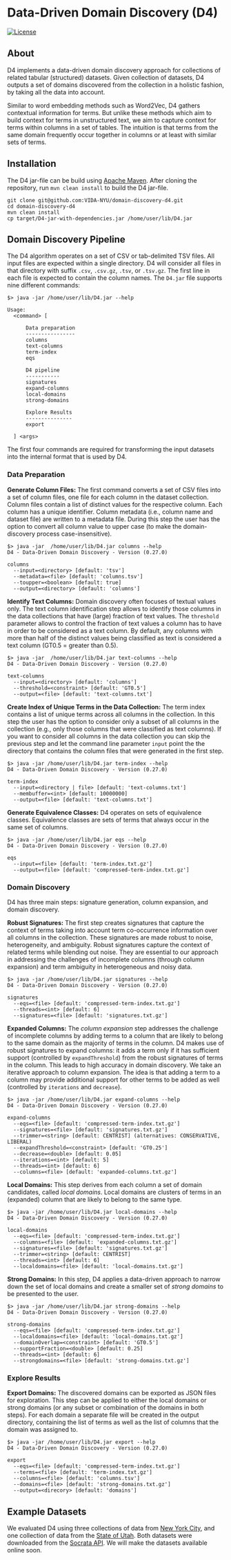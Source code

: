 Data-Driven Domain Discovery (D4)
=====================

[![License](https://img.shields.io/badge/License-Apache%202.0-blue.svg)](https://opensource.org/licenses/Apache-2.0)


## About

D4 implements a data-driven domain discovery approach for collections of related tabular (structured) datasets. Given collection of datasets, D4 outputs  a set of domains discovered from the collection in a holistic fashion, by taking all the data into account.

Similar to word embedding methods such as Word2Vec, D4 gathers contextual information for terms. But unlike these methods which aim to build context for terms in unstructured text, we aim to capture context for terms within columns in a set of tables. The intuition is that terms from the same domain frequently occur together in columns or at least with similar sets of terms. 


## Installation

The D4 jar-file can be build using [Apache Maven](https://maven.apache.org/). After cloning the repository, run `mvn clean install` to build the D4 jar-file.

```
git clone git@github.com:VIDA-NYU/domain-discovery-d4.git
cd domain-discovery-d4
mvn clean install
cp target/D4-jar-with-dependencies.jar /home/user/lib/D4.jar
```

## Domain Discovery Pipeline

The D4 algorithm operates on a set of CSV or tab-delimited TSV files. All input files are expected within a single directory. D4 will consider all files in that directory with suffix `.csv`, `.csv.gz`, `.tsv`, or `.tsv.gz`. The first line in each file is expected to contain the column names. The `D4.jar` file supports nine different commands:

```
$> java -jar /home/user/lib/D4.jar --help

Usage:
  <command> [

      Data preparation
      ----------------
      columns
      text-columns
      term-index
      eqs

      D4 pipeline
      -----------
      signatures
      expand-columns
      local-domains
      strong-domains

      Explore Results
      ---------------
      export

  ] <args>
```

The first four commands are required for transforming the input datasets into the internal format that is used by D4.

### Data Preparation

**Generate Column Files:** The first command converts a set of CSV files into a set of column files, one file for each column in the dataset collection. Column files contain a list of distinct values for the respective column. Each column has a unique identifier. Column metadata (i.e., column name and dataset file) are written to a metadata file. During this step the user has the option to convert all column value to upper case (to make the domain-discovery process case-insensitive).

```
$> java -jar  /home/user/lib/D4.jar columns --help
D4 - Data-Driven Domain Discovery - Version (0.27.0)

columns
  --input=<directory> [default: 'tsv']
  --metadata=<file> [default: 'columns.tsv']
  --toupper=<boolean> [default: true]
  --output=<directory> [default: 'columns']
```

**Identify Text Columns:** Domain discovery often focuses of textual values only. The text column identification step allows to identify those columns in the data collections that have (large) fraction of text values. The `threshold` parameter allows to control the fraction of text values a column has to have in order to be considered as a text column. By default, any columns with more than half of the distinct values being classified as text is considered a text column (GT0.5 = greater than 0.5).

```
$> java -jar  /home/user/lib/D4.jar text-columns --help
D4 - Data-Driven Domain Discovery - Version (0.27.0)

text-columns
  --input=<directory> [default: 'columns']
  --threshold=<constraint> [default: 'GT0.5']
  --output=<file> [default: 'text-columns.txt']
```

**Create Index of Unique Terms in the Data Collection:** The term index contains a list of unique terms across all columns in the collection. In this step the user has the option to consider only a subset of all columns in the collection (e.g., only those columns that were classified as text columns). If you want to consider all columns in the data collection you can skip the previous step and let the command line parameter `input` point the the directory that contains the column files that were generated in the first step.

```
$> java -jar /home/user/lib/D4.jar term-index --help
D4 - Data-Driven Domain Discovery - Version (0.27.0)

term-index
  --input=<directory | file> [default: 'text-columns.txt']
  --membuffer=<int> [default: 10000000]
  --output=<file> [default: 'text-columns.txt']
```

**Generate Equivalence Classes:** D4 operates on sets of equivalence classes. Equivalence classes are sets of terms that always occur in the same set of columns.

```
$> java -jar /home/user/lib/D4.jar eqs --help
D4 - Data-Driven Domain Discovery - Version (0.27.0)

eqs
  --input=<file> [default: 'term-index.txt.gz']
  --output=<file> [default: 'compressed-term-index.txt.gz']
```

### Domain Discovery

D4 has three main steps: signature generation, column expansion, and domain discovery.

**Robust Signatures:** The first step creates signatures that capture the context of terms taking into account term co-occurrence information over all columns in the collection. These signatures are made robust to noise, heterogeneity, and ambiguity. Robust signatures capture the context of related terms while blending out noise. They are essential to our approach in addressing the challenges of incomplete columns (through column expansion) and term ambiguity in heterogeneous and noisy data.

```
$> java -jar /home/user/lib/D4.jar signatures --help
D4 - Data-Driven Domain Discovery - Version (0.27.0)

signatures
  --eqs=<file> [default: 'compressed-term-index.txt.gz']
  --threads=<int> [default: 6]
  --signatures=<file> [default: 'signatures.txt.gz']
```

**Expanded Columns:** The *column expansion* step addresses the challenge of incomplete columns by adding terms to a column that are likely to belong to the same domain as the majority of terms in the column. D4 makes use of robust signatures to expand columns: it adds a term only if it has sufficient support (controlled by `expandThreshold`) from the robust signatures of terms in the column. This leads to high accuracy in domain discovery. We take an iterative approach to column expansion. The idea is that adding a term to a column may provide additional support for other terms to be added as well (controlled by `iterations` and `decrease`).

```
$> java -jar /home/user/lib/D4.jar expand-columns --help
D4 - Data-Driven Domain Discovery - Version (0.27.0)

expand-columns
  --eqs=<file> [default: 'compressed-term-index.txt.gz']
  --signatures=<file> [default: 'signatures.txt.gz']
  --trimmer=<string> [default: CENTRIST] (alternatives: CONSERVATIVE, LIBERAL)
  --expandThreshold=<constraint> [default: 'GT0.25']
  --decrease=<double> [default: 0.05]
  --iterations=<int> [default: 5]
  --threads=<int> [default: 6]
  --columns=<file> [default: 'expanded-columns.txt.gz']
```

**Local Domains:** This step derives from each column a set of domain candidates, called *local domains*. Local domains are clusters of terms in an (expanded) column that are likely to belong to the same type.

```
$> java -jar /home/user/lib/D4.jar local-domains --help
D4 - Data-Driven Domain Discovery - Version (0.27.0)

local-domains
  --eqs=<file> [default: 'compressed-term-index.txt.gz']
  --columns=<file> [default: 'expanded-columns.txt.gz']
  --signatures=<file> [default: 'signatures.txt.gz']
  --trimmer=<string> [default: CENTRIST]
  --threads=<int> [default: 6]
  --localdomains=<file> [default: 'local-domains.txt.gz']
```

**Strong Domains:** In this step, D4 applies a data-driven approach to narrow down the set of local domains and create a smaller set of *strong domains* to be presented to the user.

```
$> java -jar /home/user/lib/D4.jar strong-domains --help
D4 - Data-Driven Domain Discovery - Version (0.27.0)

strong-domains
  --eqs=<file> [default: 'compressed-term-index.txt.gz']
  --localdomains=<file> [default: 'local-domains.txt.gz']
  --domainOverlap=<constraint> [default: 'GT0.5']
  --supportFraction=<double> [default: 0.25]
  --threads=<int> [default: 6]
  --strongdomains=<file> [default: 'strong-domains.txt.gz']
```


### Explore Results

**Export Domains:** The discovered domains can be exported as JSON files for exploration. This step can be applied to either the local domains or strong domains (or any subset or combination of the domains in both steps). For each domain a separate file will be created in the output directory, containing the list of terms as well as the list of columns that the domain was assigned to.

```
$> java -jar /home/user/lib/D4.jar export --help
D4 - Data-Driven Domain Discovery - Version (0.27.0)

export
  --eqs=<file> [default: 'compressed-term-index.txt.gz']
  --terms=<file> [default: 'term-index.txt.gz']
  --columns=<file> [default: 'columns.tsv']
  --domains=<file> [default: 'strong-domains.txt.gz']
  --output=<direcory> [default: 'domains']
```

## Example Datasets

We evaluated D4 using three collections of data from [New York City](https://opendata.cityofnewyork.us/), and one collection of data from the [State of Utah](https://opendata.utah.gov/). Both datasets were downloaded from the [Socrata API](http://api.us.socrata.com/api/catalog/v1). We will make the datasets available online soon.
